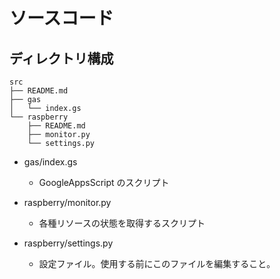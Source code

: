 # ソースコード

## ディレクトリ構成

```
src
├── README.md
├── gas
│   └── index.gs
└── raspberry
    ├── README.md
    ├── monitor.py
    └── settings.py
```

- gas/index.gs

  - GoogleAppsScript のスクリプト

- raspberry/monitor.py

  - 各種リソースの状態を取得するスクリプト

- raspberry/settings.py
  - 設定ファイル。使用する前にこのファイルを編集すること。

